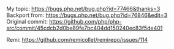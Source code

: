 My topic: https://bugs.php.net/bug.php?id=77466&thanks=3<br>
Backport from: https://bugs.php.net/bug.php?id=76846&edit=3<br>
Original commit: https://github.com/php/php-src/commit/45cdcb2d0be89fe7bc404dd150240ec83f5de401<br>

Remi: https://github.com/remicollet/remirepo/issues/114
